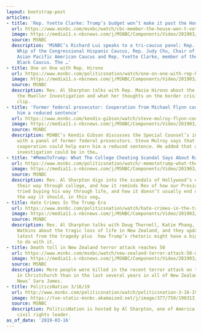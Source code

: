 ```yaml
---
layout: bootstrap-post
articles:
- title: 'Rep. Yvette Clarke: Trump’s budget won’t make it past the House'
  url: https://www.msnbc.com/msnbc/watch/cbc-member-the-house-won-t-vote-for-trump-s-2020-budget-1459577411869
  image: https://media11.s-nbcnews.com/j/MSNBC/Components/Video/201903/n_MSNBC_TriCaucus_190316_1920x1080.nbcnews-fp-1200-630.jpg
  source: MSNBC
  description: 'MSNBC’s Richard Lui speaks to a tri-caucus panel: Rep. Adriano Espaillat,
    Whip of the Congressional Hispanic Caucus, Rep. Judy Chu, Chair of the Congressional
    Asian Pacific American Caucus and Rep. Yvette Clarke, member of the Congressional
    Black Caucus. The …'
- title: One on One with Rep. Hirono
  url: https://www.msnbc.com/politicsnation/watch/one-on-one-with-rep-hirono-1459567683948
  image: https://media11.s-nbcnews.com/j/MSNBC/Components/Video/201903/n_sharp_hirono_190316_1920x1080.nbcnews-fp-1200-630.jpg
  source: MSNBC
  description: Rev. Al Sharpton talks with Rep. Mazie Hirono about the Emergency Veto,
    the Mueller Investigation and what her thoughts on the border crisis are in this
    clip.
- title: 'Former federal prosecutor: Cooperation from Michael Flynn could help get
    him a reduced sentence'
  url: https://www.msnbc.com/kendis-gibson/watch/steve-mulroy-flynn-could-get-reduced-sentence-in-mueller-probe-1459567683830
  image: https://media11.s-nbcnews.com/j/MSNBC/Components/Video/201903/n_gibson_MuellerProbe_190316_1920x1080.nbcnews-fp-1200-630.jpg
  source: MSNBC
  description: MSNBC’s Kendis Gibson discusses the Special Counsel’s investigation
    with a panel of former federal prosecutors. Steve Mulroy says that Michael Flynn’s
    cooperation could help earn him a reduced sentence. He added that although the
    investigation could be in the…
- title: "#MemoToTrump: What The College Cheating Scandal Says About Race"
  url: https://www.msnbc.com/politicsnation/watch/-memototrump-what-the-college-cheating-scandal-says-about-race-1459568195799
  image: https://media11.s-nbcnews.com/j/MSNBC/Components/Video/201903/n_sharp_memo_190316_1920x1080.nbcnews-fp-1200-630.jpg
  source: MSNBC
  description: Rev. Al Sharpton digs into the scandals of Hollywood’s elite buying
    their way through college, and how it reminds Rev of how our President too, has
    tried buying his way through life, and how it doesn’t usually end up working out
    the way it should, in this seg…
- title: Hate Crimes In The Trump Era
  url: https://www.msnbc.com/politicsnation/watch/hate-crimes-in-the-trump-era-1459563587741
  image: https://media11.s-nbcnews.com/j/MSNBC/Components/Video/201903/n_sharp_newsoftheweek_190316_1920x1080.nbcnews-fp-1200-630.jpg
  source: MSNBC
  description: Rev. Al Sharpton talks with Doug Thornell, Katie Phang, and Rev. Joe
    Watkins about the tragic loss of life in New Zealand, and they update us on the
    latest from the tragedy plus  how Trump’s rhetoric might have a big something
    to do with it.
- title: Death toll in New Zealand terror attack reaches 50
  url: https://www.msnbc.com/msnbc/watch/new-zealand-terror-attack-50-dead-50-injured-1459565123591
  image: https://media11.s-nbcnews.com/j/MSNBC/Components/Video/201903/AFP_1EQ0LW.nbcnews-fp-1200-630.jpg
  source: MSNBC
  description: More people were killed in the recent terror attack on two mosques
    in Christchurch than in the last several years in all of New Zealand, notes NBC
    News’ Sara James.
- title: PoliticsNation 3/16/19
  url: http://www.msnbc.com/politicsnation/watch/politicsnation-3-16-19-episode
  image: https://tve-static-msnbc.akamaized.net/j/image/377/759/190313_3922063_PoliticsNation_3_16_19_800x450_1459612227783.video_1067x600.jpg
  source: MSNBC
  description: PoliticsNation is hosted by Al Sharpton, one of America's most renowned
    civil rights leader.
as_of_date: '2019-03-16'
---
```


